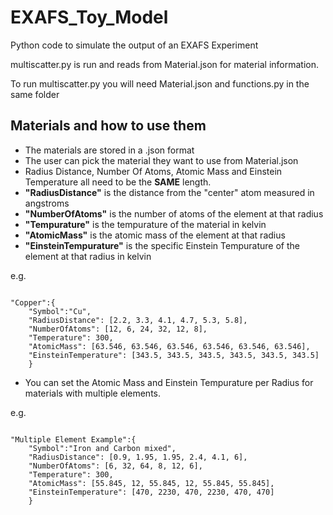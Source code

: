 # EXAFS_Toy_Model

Python code to simulate the output of an EXAFS Experiment

multiscatter.py is run and reads from Material.json for material information.

To run multiscatter.py you will need Material.json and functions.py in the same folder

Materials and how to use them
-

- The materials are stored in a .json format
- The user can pick the material they want to use from Material.json
- Radius Distance, Number Of Atoms, Atomic Mass and Einstein Temperature all need to be the <b>SAME</b> length.
- <b>"RadiusDistance"</b> is the distance from the "center" atom measured in angstroms
- <b>"NumberOfAtoms"</b> is the number of atoms of the element at that radius
- <b>"Tempurature"</b> is the tempurature of the material in kelvin
- <b>"AtomicMass"</b> is the atomic mass of the element at that radius
- <b>"EinsteinTempurature"</b> is the specific Einstein Tempurature of the element at that radius in kelvin

e.g.

<pre><code>
"Copper":{
	"Symbol":"Cu",
	"RadiusDistance": [2.2, 3.3, 4.1, 4.7, 5.3, 5.8],
	"NumberOfAtoms": [12, 6, 24, 32, 12, 8],
	"Temperature": 300,
	"AtomicMass": [63.546, 63.546, 63.546, 63.546, 63.546, 63.546],
	"EinsteinTemperature": [343.5, 343.5, 343.5, 343.5, 343.5, 343.5]	
	}
</code></pre>
- You can set the Atomic Mass and Einstein Tempurature per Radius for materials with multiple elements.

e.g.

<pre><code>
"Multiple Element Example":{
	"Symbol":"Iron and Carbon mixed",
	"RadiusDistance": [0.9, 1.95, 1.95, 2.4, 4.1, 6],
	"NumberOfAtoms": [6, 32, 64, 8, 12, 6],
	"Temperature": 300,
	"AtomicMass": [55.845, 12, 55.845, 12, 55.845, 55.845],
	"EinsteinTemperature": [470, 2230, 470, 2230, 470, 470]
	}
</code></pre>

